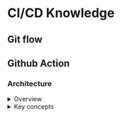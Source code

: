 # CI/CD Knowledge

## Git flow
## Github Action
### Architecture

<details>
  <summary>Overview</summary>
  <br/>
  
  ![github_action_architecture](images/github_architecture.png)
  
</details>

<details>
  <summary>Key concepts</summary>
  <br/>

  + **Workflow:**
  
  A workflow is a configurable automated process that consists of one or more jobs.
  
  + **Events:**

  Events are specific activities in a repository that trigger workflows.
  
  + **Step:**

  Steps are individual tasks within a job. Can be either shell scripts or actions (reusable extensions).

  + **Actions:**
  + **Jobs:**
  + **Runner:**
  
</details>
